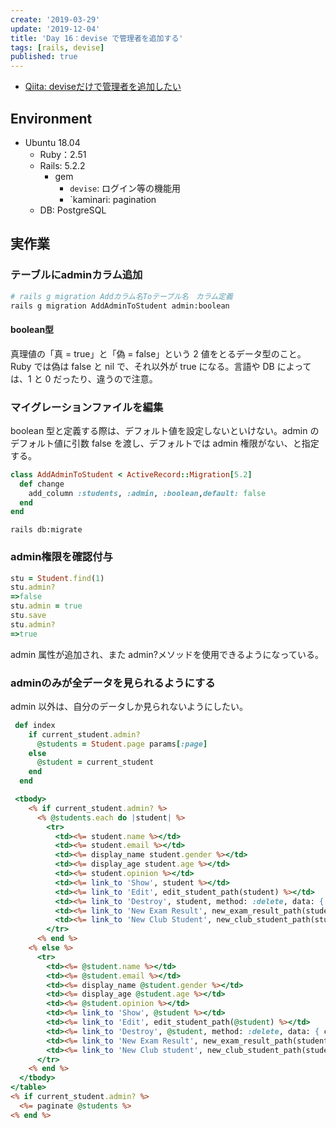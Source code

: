```yaml
---
create: '2019-03-29'
update: '2019-12-04'
title: 'Day 16：devise で管理者を追加する'
tags: [rails, devise]
published: true
---
```


- [Qiita: deviseだけで管理者を追加したい](https://qiita.com/OriverK/items/d7704d23cf74c51503b4)

## Environment

- Ubuntu 18.04
  - Ruby：2.51
  - Rails: 5.2.2
    - gem
      - `devise`: ログイン等の機能用
      - `kaminari: pagination
  - DB: PostgreSQL

## 実作業

### テーブルにadminカラム追加

```sh
# rails g migration Addカラム名Toテーブル名　カラム定義
rails g migration AddAdminToStudent admin:boolean
```

#### boolean型

真理値の「真 = true」と「偽 = false」という 2 値をとるデータ型のこと。Ruby では偽は false と nil で、それ以外が true になる。言語や DB によっては、1 と 0 だったり、違うので注意。

### マイグレーションファイルを編集

boolean 型と定義する際は、デフォルト値を設定しないといけない。admin のデフォルト値に引数 false を渡し、デフォルトでは admin 権限がない、と指定する。

```rb:/db/migrate/20190328011407_add_admin_to_student.rb
class AddAdminToStudent < ActiveRecord::Migration[5.2]
  def change
    add_column :students, :admin, :boolean,default: false
  end
end
```

`rails db:migrate`

### admin権限を確認付与

```rb
stu = Student.find(1)
stu.admin?
=>false
stu.admin = true
stu.save
stu.admin?
=>true
```

admin 属性が追加され、また admin?メソッドを使用できるようになっている。

### adminのみが全データを見られるようにする

admin 以外は、自分のデータしか見られないようにしたい。

```rb:users_controller.rb
 def index
    if current_student.admin?
      @students = Student.page params[:page]
    else
      @student = current_student
    end
  end
```

```html:app/views/student.html.erb
 <tbody>
    <% if current_student.admin? %>
      <% @students.each do |student| %>
        <tr>
          <td><%= student.name %></td>
          <td><%= student.email %></td>
          <td><%= display_name student.gender %></td>
          <td><%= display_age student.age %></td>
          <td><%= student.opinion %></td>
          <td><%= link_to 'Show', student %></td>
          <td><%= link_to 'Edit', edit_student_path(student) %></td>
          <td><%= link_to 'Destroy', student, method: :delete, data: { confirm: 'Are you sure?' } %></td>
          <td><%= link_to 'New Exam Result', new_exam_result_path(student_id: student.id) %></td>
          <td><%= link_to 'New Club Student', new_club_student_path(student_id: student.id) %></td>
        </tr>
      <% end %>
    <% else %>
      <tr>
        <td><%= @student.name %></td>
        <td><%= @student.email %></td>
        <td><%= display_name @student.gender %></td>
        <td><%= display_age @student.age %></td>
        <td><%= @student.opinion %></td>
        <td><%= link_to 'Show', @student %></td>
        <td><%= link_to 'Edit', edit_student_path(@student) %></td>
        <td><%= link_to 'Destroy', @student, method: :delete, data: { confirm: 'Are you sure?' } %></td>
        <td><%= link_to 'New Exam Result', new_exam_result_path(student_id: @student.id) %></td>
        <td><%= link_to 'New Club student', new_club_student_path(student_id: @student.id) %></td>
      </tr>
    <% end %>
  </tbody>
</table>
<% if current_student.admin? %>
  <%= paginate @students %>
<% end %>
```
